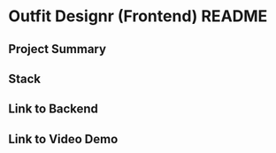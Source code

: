 # Outfit Designr (Frontend) README

## Project Summary

## Stack

## Link to Backend

## Link to Video Demo

